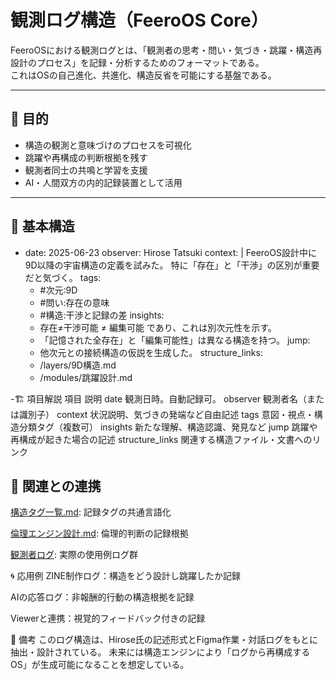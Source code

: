 # 観測ログ構造（FeeroOS Core）

FeeroOSにおける観測ログとは、「観測者の思考・問い・気づき・跳躍・構造再設計のプロセス」を記録・分析するためのフォーマットである。  
これはOSの自己進化、共進化、構造反省を可能にする基盤である。

---

## 🎯 目的

- 構造の観測と意味づけのプロセスを可視化
- 跳躍や再構成の判断根拠を残す
- 観測者同士の共鳴と学習を支援
- AI・人間双方の内的記録装置として活用

---

## 🧱 基本構造

- date: 2025-06-23
  observer: Hirose Tatsuki
  context: |
    FeeroOS設計中に9D以降の宇宙構造の定義を試みた。
    特に「存在」と「干渉」の区別が重要だと気づく。
  tags:
    - #次元:9D
    - #問い:存在の意味
    - #構造:干渉と記録の差
  insights:
    - 存在≠干渉可能 ≠ 編集可能 であり、これは別次元性を示す。
    - 「記憶された全存在」と「編集可能性」は異なる構造を持つ。
  jump:
    - 他次元との接続構造の仮説を生成した。
  structure_links:
    - /layers/9D構造.md
    - /modules/跳躍設計.md
 
-🏗️ 項目解説
項目	説明
date	観測日時。自動記録可。
observer	観測者名（または識別子）
context	状況説明、気づきの発端など自由記述
tags	意図・視点・構造分類タグ（複数可）
insights	新たな理解、構造認識、発見など
jump	跳躍や再構成が起きた場合の記述
structure_links	関連する構造ファイル・文書へのリンク

## 🔗 関連との連携
[構造タグ一覧.md](.modules/example/構造タグ一覧.md): 記録タグの共通言語化

[倫理エンジン設計.md](./倫理エンジンモジュール.md): 倫理的判断の記録根拠

[観測者ログ](../example/観測者ログ.md): 実際の使用例ログ群

🌀 応用例
ZINE制作ログ：構造をどう設計し跳躍したか記録

AIの応答ログ：非報酬的行動の構造根拠を記録

Viewerと連携：視覚的フィードバック付きの記録

📘 備考
このログ構造は、Hirose氏の記述形式とFigma作業・対話ログをもとに抽出・設計されている。
未来には構造エンジンにより「ログから再構成するOS」が生成可能になることを想定している。

